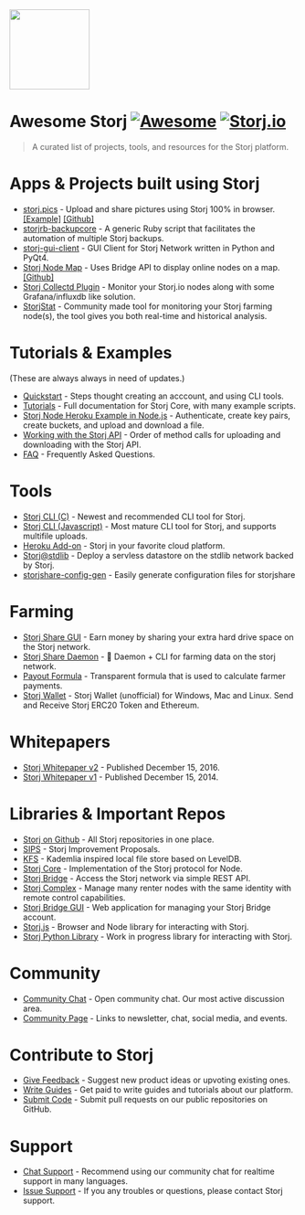 <img src="https://storj.io/press-kit/Storj-symbol.svg" width="140"/>

# Awesome Storj [![Awesome](https://cdn.rawgit.com/sindresorhus/awesome/d7305f38d29fed78fa85652e3a63e154dd8e8829/media/badge.svg)](https://github.com/sindresorhus/awesome) [![Storj.io](https://storj.io/img/storj-badge.svg)](https://storj.io)

> A curated list of projects, tools, and resources for the Storj platform.

# Apps & Projects built using Storj
- [storj.pics](http://storj.pics) - Upload and share pictures using Storj 100% in browser. [[Example]](http://storj.pics/#/public/3c894b5bc1b2b8c8a69915c7/files/867cd8678ce8363eb6a38a28) [[Github]](https://github.com/nginnever/storj.pics)
- [storjrb-backupcore](https://bitbucket.org/DaveahamLincoln/storjrb-backupcore) - A generic Ruby script that facilitates the automation of multiple Storj backups.
- [storj-gui-client](https://github.com/lakewik/storj-gui-client) - GUI Client for Storj Network written in Python and PyQt4.
- [Storj Node Map](http://storjmap.overnetcity.com/) - Uses Bridge API to display online nodes on a map. [[Github]](https://github.com/bobey/StorjMap)
- [Storj Collectd Plugin](https://github.com/bobey/storj-collectd-plugin) - Monitor your Storj.io nodes along with some Grafana/influxdb like solution.
- [StorjStat](https://storjstat.com/) - Community made tool for monitoring your Storj farming node(s), the tool gives you both real-time and historical analysis.

# Tutorials & Examples
(These are always always in need of updates.)
- [Quickstart](https://docs.storj.io/) - Steps thought creating an acccount, and using CLI tools.
- [Tutorials](https://storj.github.io/core/) - Full documentation for Storj Core, with many example scripts.
- [Storj Node Heroku Example in Node.js](https://github.com/Storj/storj-node-heroku-example) - Authenticate, create key pairs, create buckets, and upload and download a file.
- [Working with the Storj API](https://docs.google.com/document/d/1ehsSHtwnwC-LSgygxYGFuWoCx1DuhA2-XbDw64nggNY/edit?usp=sharing) - Order of method calls for uploading and downloading with the Storj API.
- [FAQ](https://storj.io/faq.html) - Frequently Asked Questions.

# Tools
- [Storj CLI (C)](https://github.com/Storj/libstorj) - Newest and recommended CLI tool for Storj.  
- [Storj CLI (Javascript)](https://github.com/Storj/core-cli) - Most mature CLI tool for Storj, and supports multifile uploads.
- [Heroku Add-on](https://elements.heroku.com/addons/storj) - Storj in your favorite cloud platform.
- [Storj@stdlib](https://github.com/storj/stdlib.com) - Deploy a servless datastore on the stdlib network backed by Storj.
- [storjshare-config-gen](https://jukeboxrhino.github.io/storjshare-config-gen/) - Easily generate configuration files for storjshare

# Farming
- [Storj Share GUI](https://storj.io/share.html) - Earn money by sharing your extra hard drive space on the Storj network.
- [Storj Share Daemon](https://github.com/storj/storjshare-daemon) - :imp: Daemon + CLI for farming data on the storj network.
- [Payout Formula](https://gist.github.com/super3/a36a3d4967951ec678200f499364b81a) - Transparent formula that is used to calculate farmer payments.
- [Storj Wallet](https://github.com/hunterlong/storj-wallet) - Storj Wallet (unofficial) for Windows, Mac and Linux. Send and Receive Storj ERC20 Token and Ethereum.

# Whitepapers
- [Storj Whitepaper v2](https://storj.io/storj.pdf) - Published December 15, 2016.
- [Storj Whitepaper v1](https://storj.io/storj2014.pdf) - Published December 15, 2014.

# Libraries & Important Repos
- [Storj on Github](https://github.com/storj) - All Storj repositories in one place.
- [SIPS](https://github.com/Storj/sips) - Storj Improvement Proposals.
- [KFS](https://github.com/Storj/kfs) - Kademlia inspired local file store based on LevelDB.
- [Storj Core](https://github.com/Storj/core) - Implementation of the Storj protocol for Node.
- [Storj Bridge](https://github.com/Storj/bridge) - Access the Storj network via simple REST API.
- [Storj Complex](https://github.com/Storj/complex) - Manage many renter nodes with the same identity with remote control capabilities.
- [Storj Bridge GUI](https://github.com/Storj/bridge-gui) - Web application for managing your Storj Bridge account.
- [Storj.js](https://github.com/Storj/storj.js) - Browser and Node library for interacting with Storj.
- [Storj Python Library](https://github.com/storj/storj-python-sdk) - Work in progress library for interacting with Storj.

# Community
- [Community Chat](https://community.storj.io/) - Open community chat. Our most active discussion area.
- [Community Page](https://storj.io/community.html) - Links to newsletter, chat, social media, and events.  

# Contribute to Storj
- [Give Feedback](https://wantoo.io/storj-product-feedback/) - Suggest new product ideas or upvoting existing ones.
- [Write Guides](https://storj.io/get-paid-to-write.html) - Get paid to write guides and tutorials about our platform.
- [Submit Code](https://storj.io/developers.html) - Submit pull requests on our public repositories on GitHub.

# Support
- [Chat Support](https://community.storj.io/) - Recommend using our community chat for realtime support in many languages.
- [Issue Support](https://docs.storj.io/discuss) - If you any troubles or questions, please contact Storj support.
